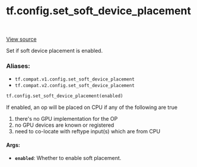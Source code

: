 <div itemscope itemtype="http://developers.google.com/ReferenceObject">
<meta itemprop="name" content="tf.config.set_soft_device_placement" />
<meta itemprop="path" content="Stable" />
</div>

# tf.config.set_soft_device_placement

<!-- Insert buttons -->

<table class="tfo-notebook-buttons tfo-api" align="left">
</table>

<a target="_blank" href="/code/stable/tensorflow/python/framework/config.py">View source</a>



<!-- Start diff -->
Set if soft device placement is enabled.

### Aliases:

* `tf.compat.v1.config.set_soft_device_placement`
* `tf.compat.v2.config.set_soft_device_placement`


``` python
tf.config.set_soft_device_placement(enabled)
```



<!-- Placeholder for "Used in" -->

If enabled, an op will be placed on CPU if any of the following are true
  1. there's no GPU implementation for the OP
  2. no GPU devices are known or registered
  3. need to co-locate with reftype input(s) which are from CPU

#### Args:


* <b>`enabled`</b>: Whether to enable soft placement.